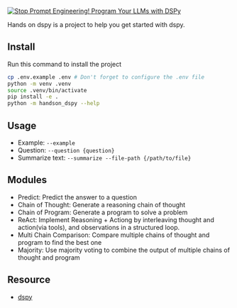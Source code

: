[![Stop Prompt Engineering! Program Your LLMs with DSPy](https://img.youtube.com/vi/Zv4LjO8teqE/0.jpg)](https://www.youtube.com/watch?v=Zv4LjO8teqE)

Hands on dspy is a project to help you get started with dspy.

## Install 
Run this command to install the project
```bash
cp .env.example .env # Don't forget to configure the .env file
python -m venv .venv
source .venv/bin/activate
pip install -e .
python -m handson_dspy --help
```

## Usage
- Example: `--example`
- Question: `--question {question}`
- Summarize text: `--summarize --file-path {/path/to/file}`

## Modules
- Predict: Predict the answer to a question
- Chain of Thought: Generate a reasoning chain of thought
- Chain of Program: Generate a program to solve a problem
- ReAct: Implement Reasoning + Actiong by interleaving thought and action(via tools), and observations in a structured loop.
- Multi Chain Comparison: Compare multiple chains of thought and program to find the best one
- Majority: Use majority voting to combine the output of multiple chains of thought and program

## Resource
- [dspy](https://github.com/stanfordnlp/dspy)
